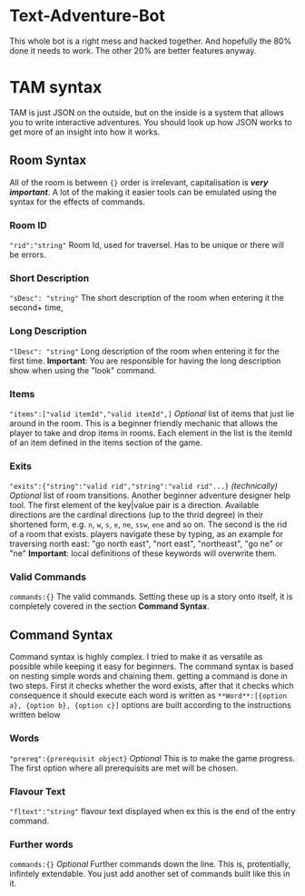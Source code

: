 # Text-Adventure-Bot

This whole bot is a right mess and hacked together.
And hopefully the 80% done it needs to work.
The other 20% are better features anyway.

# TAM syntax
TAM is just JSON on the outside, but on the inside is a system that allows you to write interactive adventures.
You should look up how JSON works to get more of an insight into how it works.
## Room Syntax
All of the room is between `{}`
order is irrelevant, capitalisation is **_very important_**.
A lot of the making it easier tools can be emulated using the syntax for the effects of commands.
### Room ID
`"rid":"string"`
Room Id, used for traversel. 
Has to be unique or there will be errors.
### Short Description
`"sDesc": "string"`
The short description of the room when entering it the second+ time,
### Long Description
`"lDesc": "string"`
Long description of the room when entering it for the first time.
**Important**: You are responsible for having the long description show when using the "look" command.
### Items
`"items":["valid itemId","valid itemId",]` _Optional_
list of items that just lie around in the room. 
This is a beginner friendly mechanic that allows the player to take and drop items in rooms.
Each element in the list is the itemId of an item defined in the items section of the game.
### Exits
`"exits":{"string":"valid rid","string":"valid rid"...}` _(technically) Optional_
list of room transitions.
Another beginner adventure designer help tool.
The first element of the key|value pair is a direction. Available directions are the cardinal directions (up to the thrid degree) in their shortened form, e.g. `n`, `w`, `s`, `e`, `ne`, `ssw`, `ene` and so on.
The second is the rid of a room that exists.
players navigate these by typing, as an example for traversing north east: "go north east", "nort east", "northeast", "go ne" or "ne"
**Important**: local definitions of these keywords will overwrite them.
### Valid Commands
`commands:{}`
The valid commands.
Setting these up is a story onto itself, it is completely covered in the section **Command Syntax**.
## Command Syntax
Command syntax is highly complex. I tried to make it as versatile as possible while keeping it easy for beginners.
The command syntax is based on nesting simple words and chaining them.
getting a command is done in two steps. First it checks whether the word exists, after that it checks which consequence it should execute each word is written as
`**Word**:[{option a}, {option b}, {option c}]`
options are built according to the instructions written below
### Words
`"prereq":{prerequisit object}` _Optional_
This is to make the game progress. The first option where all prerequisits are met will be chosen.
### Flavour Text
`"fltext":"string"`
flavour text displayed when ex this is the end of the entry command.
### Further words
`commands:{}` _Optional_
Further commands down the line.
This is, protentially, infintely extendable.
You just add another set of commands built like this in it.
